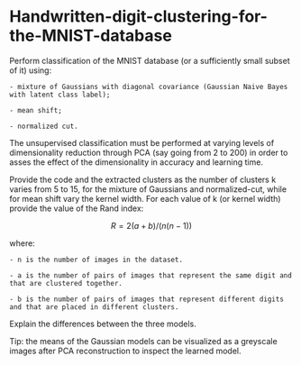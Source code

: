 # Handwritten-digit-clustering-for-the-MNIST-database
Perform classification of the  MNIST database  (or a sufficiently small subset of it) using:

    - mixture of Gaussians with diagonal covariance (Gaussian Naive Bayes with latent class label);

    - mean shift;

    - normalized cut.

The unsupervised classification must be performed at varying levels of dimensionality reduction through PCA  (say going from 2 to 200) in order to asses the effect of the dimensionality in accuracy and learning time.

Provide the code and the extracted clusters as the number of clusters k varies from 5 to 15, for the mixture of Gaussians and normalized-cut, while for mean shift vary the kernel width. For each value of k (or kernel width) provide the value of the Rand index:

$$
R=2(a+b)/(n(n-1))
$$

where:

    - n is the number of images in the dataset.

    - a is the number of pairs of images that represent the same digit and that are clustered together.
    
    - b is the number of pairs of images that represent different digits and that are placed in different clusters.

Explain the differences between the three models.

Tip: the means of the Gaussian models can be visualized as a greyscale images after PCA reconstruction to inspect the learned model.
